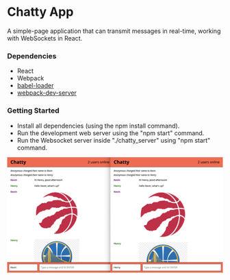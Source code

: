 Chatty App
=====================

A simple-page application that can transmit messages in real-time, working with WebSockets in React.


### Dependencies

* React
* Webpack
* [babel-loader](https://github.com/babel/babel-loader)
* [webpack-dev-server](https://github.com/webpack/webpack-dev-server)

### Getting Started

* Install all dependencies (using the npm install command).
* Run the development web server using the "npm start" command.
* Run the Websocket server inside "./chatty_server" using "npm start" command.

!["Chatty"](https://github.com/jitammy/chatty/blob/master/build/chatty.png)